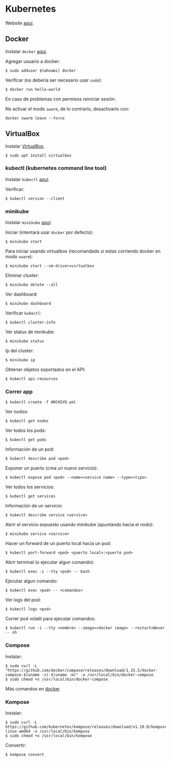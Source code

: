 # Kubernetes

Website [aquí](https://kubernetes.io/es/).

## Docker

Instalar `docker` [aquí](https://docs.docker.com/engine/install/ubuntu/).

Agregar usuario a docker:
```
$ sudo adduser $(whoami) docker
```

Verificar (no debería ser necesario usar `sudo`):
```
$ docker run hello-world
```

En caso de problemas con permisos reiniciar sesión.

No activar el modo `swarm`, de lo contrario, desactivarlo con:

```
docker swarm leave --force
```

## VirtualBox

Instalar [VirtualBox](https://www.virtualbox.org/wiki/Linux_Downloads).
```
$ sudo apt install virtualbox
```

### kubectl (kubernetes command line tool)

Instalar `kubectl` [aquí](https://kubernetes.io/docs/tasks/tools/install-kubectl/).

Verificar:
```
$ kubectl version --client
```

### minikube

Instalar `minikube` [aquí](https://minikube.sigs.k8s.io/docs/start/):

Iniciar (intentará usar `docker` por defecto):
```
$ minikube start
```

Para iniciar usando virtualbox (recomandado si estas corriendo docker en modo `swarm`):
```
$ minikube start --vm-driver=virtualbox
```

Eliminar cluster:
```
$ minikube delete --all
```

Ver dashboard:
```
$ minikube dashboard
```

Verificar `kubectl`:
```
$ kubectl cluster-info
```

Ver status de minikube:
```
$ minikube status
```

Ip del cluster:
```
$ minikube ip
```

Obtener objetos soportados en el API:
```
$ kubectl api-resources
```

### Correr app

```
$ kubectl create -f ARCHIVO.yml
```

Ver nodos:
```
$ kubectl get nodes
```

Ver todos los pods:
```
$ kubectl get pods
```

Información de un pod:
```
$ kubectl describe pod <pod>
```

Exponer un puerto (crea un nuevo servicio):
```
$ kubectl expose pod <pod> --name=<service name> --type=<tipo>
```

Ver todos los servicios:
```
$ kubectl get services
```

Información de un servicio:
```
$ kubectl describe service <service>
```

Abrir el servicio expuesto usando minikube (apuntando hacia el nodo):
```
$ minikube service <service>
```

Hacer un forward de un puerto local hacia un pod:
```
$ kubectl port-forward <pod> <puerto local>:<puerto pod>
```

Abrir terminal (o ejecutar algun comando):
```
$ kubectl exec -i --tty <pod> -- bash
```

Ejecutar algun comando:
```
$ kubectl exec <pod> -- <comandos>
```

Ver logs del pod:
```
$ kubectl logs <pod>
```

Correr pod volatil para ejecutar comandos:
```
$ kubectl run -i --tty <nombre> --image=<docker image> --restart=Never -- sh
```

### Compose

Instalar:
```
$ sudo curl -L "https://github.com/docker/compose/releases/download/1.25.5/docker-compose-$(uname -s)-$(uname -m)" -o /usr/local/bin/docker-compose
$ sudo chmod +x /usr/local/bin/docker-compose
```

Más comandos en [docker](../docker)

### Kompose

Instalar:
```
$ sudo curl -L https://github.com/kubernetes/kompose/releases/download/v1.19.0/kompose-linux-amd64 -o /usr/local/bin/kompose
$ sudo chmod +x /usr/local/bin/kompose
```

Convertir:
```
$ kompose convert
```
